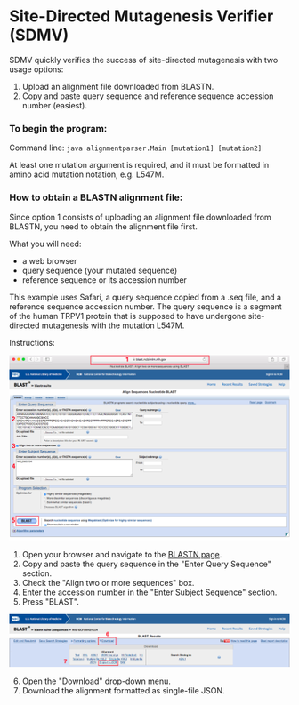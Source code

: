 # Site-Directed Mutagenesis Verifier (SDMV)

SDMV quickly verifies the success of site-directed mutagenesis with two usage options: 

1. Upload an alignment file downloaded from BLASTN. 
2. Copy and paste query sequence and reference sequence accession number (easiest).

### To begin the program: 

Command line: `java alignmentparser.Main [mutation1] [mutation2]`

At least one mutation argument is required, and it must be formatted in amino acid mutation notation, e.g. L547M. 

### How to obtain a BLASTN alignment file:

Since option 1 consists of uploading an alignment file downloaded from BLASTN, you need to obtain the alignment file first. 

What you will need: 

- a web browser
- query sequence (your mutated sequence)
- reference sequence or its accession number

This example uses Safari, a query sequence copied from a .seq file, and a reference sequence accession number. The query sequence is a segment of the human TRPV1 protein that is supposed to have undergone site-directed mutagenesis with the mutation L547M. 

Instructions:

![Steps for obtaining the alignment file](/img/blastn.png)

1. Open your browser and navigate to the [BLASTN page](https://blast.ncbi.nlm.nih.gov/Blast.cgi?PROGRAM=blastn&PAGE_TYPE=BlastSearch&LINK_LOC=blasthome).
2. Copy and paste the query sequence in the "Enter Query Sequence" section.
3. Check the "Align two or more sequences" box. 
4. Enter the accession number in the "Enter Subject Sequence" section.
5. Press "BLAST".

![Steps for obtaining the alignment file, part 2](img/blastn2.png)

6. Open the "Download" drop-down menu. 
7. Download the alignment formatted as single-file JSON.
